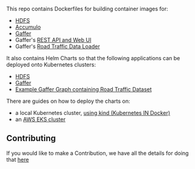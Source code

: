 This repo contains Dockerfiles for building container images for:
* [HDFS](docker/hdfs/)
* [Accumulo](docker/accumulo/)
* [Gaffer](docker/gaffer/)
* Gaffer's [REST API and Web UI](docker/gaffer-rest/)
* Gaffer's [Road Traffic Data Loader](docker/gaffer-road-traffic-loader/)

It also contains Helm Charts so that the following applications can be deployed onto Kubernetes clusters:
* [HDFS](kubernetes/hdfs/)
* [Gaffer](kubernetes/gaffer/)
* [Example Gaffer Graph containing Road Traffic Dataset](kubernetes/gaffer-road-traffic/)

There are guides on how to deploy the charts on:
* a local Kubernetes cluster, [using kind (Kubernetes IN Docker)](kubernetes/kind-deployment.md)
* an [AWS EKS cluster](kubernetes/aws-eks-deployment.md)

## Contributing

If you would like to make a Contribution, we have all the details for doing that [here](CONTRIBUTING.md)
